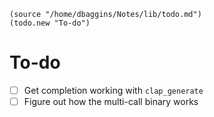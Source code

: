 ```pineapple-lsp
(source "/home/dbaggins/Notes/lib/todo.md")
(todo.new "To-do")
```

# To-do

- [ ] Get completion working with `clap_generate`
- [ ] Figure out how the multi-call binary works
